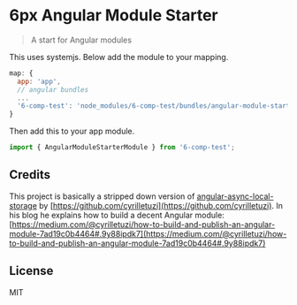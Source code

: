 # 6px Angular Module Starter

> A start for Angular modules

This uses systemjs. Below add the module to your mapping.
``` javascript
map: {
  app: 'app',
  // angular bundles
  ...
  '6-comp-test': 'node_modules/6-comp-test/bundles/angular-module-starter.umd.js'
}
```
Then add this to your app module.
```javascript
import { AngularModuleStarterModule } from '6-comp-test';
```

## Credits

This project is basically a stripped down version of
[angular-async-local-storage](https://github.com/cyrilletuzi/angular-async-local-storage)
by [https://github.com/cyrilletuzi](https://github.com/cyrilletuzi). In his blog he explains how to build a decent
Angular module: [https://medium.com/@cyrilletuzi/how-to-build-and-publish-an-angular-module-7ad19c0b4464#.9y88ipdk7](https://medium.com/@cyrilletuzi/how-to-build-and-publish-an-angular-module-7ad19c0b4464#.9y88ipdk7)

## License

MIT
